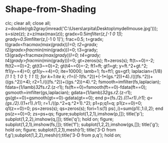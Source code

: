 # Shape-from-Shading
clc;
clear all;
close all;
z=double(rgb2gray(imread('C:\Users\arpita\Desktop\mydellmouse.jpg')));
s=size(z);
z=z/max(max(z));
gradx=0.5*imfilter(z,[-1 0 1]);
grady=0.5*imfilter(z,[-1 0 1]');
frac=0.5;
t=gradx;
t(gradx<frac*max(max(gradx)))=0;
t2=gradx;
t2(gradx>frac*min(min(gradx)))=0;
t3=grady;
t3(grady<frac*max(max(grady)))=0;
t4=grady;
t4(grady>frac*min(min(grady)))=0;
gt=zeros(s);
ft=zeros(s);
ft(t~=0)=-2;
ft(t2~=0)=2;
gt(t3~=0)=2;
gt(t4~=0)=-2;
ft1=ft;
gt1=gt;
y=ft.^2+gt.^2;
ft1(y~=4)=0;
gt1(y~=4)=0;
ite=10000;
lamb=1;
fs=ft1;
gs=gt1;
laplacian=(1/8)*[1 1 1; 1 0 1; 1 1 1];
for k=1:ite
k;
r1=((-1*(fs.^2))+(-1*(gs.^2))+4)./(((fs.^2))+((gs.^2))+4);
r2=1./(((fs.^2))+((gs.^2))+4).^2;
fsmooth=imfilter(fs,laplacian);
fdata=(1/lamb)*32*fs.*r2.*(z-r1);
fs(ft==0)=fsmooth(ft==0)-fdata(ft==0);
gsmooth=imfilter(gs,laplacian);
gdata=(1/lamb)*32*gs.*r2.*(z-r1);
gs(gt==0)=gsmooth(gt==0)-gdata(gt==0);
end
p=(fs./2).*((1+r1)./r1);
q=(gs./2).*((1+r1)./r1);
r=1./((p.^2+q.^2+1).^2);
p1=p;q1=q;
p1(z==0)=0;
q1(z==0)=0;
ps=zeros(s);
qs=zeros(s);
fori=1:s(1)
ps(:,i)=sum(p1(:,1:i),2);
end
ps(z==0)=0;
zs=ps+qs;
figure;subplot(1,2,1),imshow(p,[]);
title('p');
subplot(1,2,2),imshow(q,[]);
title('q');
hold on;
figure;
subplot(1,2,1),imshow(fs,[]);
title('f');
subplot(1,2,2),imshow(gs,[]);
title('g');
hold on;
figure;
subplot(1,2,1),mesh(r1);
title('3-D from f,g');subplot(1,2,2),mesh(r);title('3-D from p,q');
hold on;
